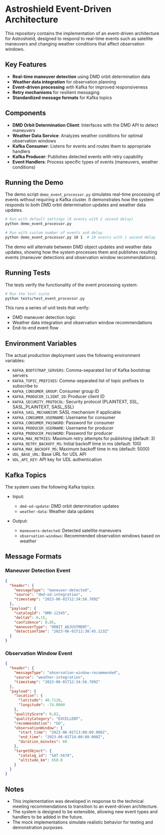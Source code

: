 # Astroshield Event-Driven Architecture

This repository contains the implementation of an event-driven architecture for Astroshield, designed to respond to real-time events such as satellite maneuvers and changing weather conditions that affect observation windows.

## Key Features

- **Real-time maneuver detection** using DMD orbit determination data
- **Weather data integration** for observation planning
- **Event-driven processing** with Kafka for improved responsiveness
- **Retry mechanisms** for resilient messaging
- **Standardized message formats** for Kafka topics

## Components

- **DMD Orbit Determination Client**: Interfaces with the DMD API to detect maneuvers
- **Weather Data Service**: Analyzes weather conditions for optimal observation windows
- **Kafka Consumer**: Listens for events and routes them to appropriate handlers
- **Kafka Producer**: Publishes detected events with retry capability
- **Event Handlers**: Process specific types of events (maneuvers, weather conditions)

## Running the Demo

The demo script `demo_event_processor.py` simulates real-time processing of events without requiring a Kafka cluster. It demonstrates how the system responds to both DMD orbit determination updates and weather data updates.

```bash
# Run with default settings (6 events with 2 second delay)
python demo_event_processor.py

# Run with custom number of events and delay
python demo_event_processor.py 10 1  # 10 events with 1 second delay
```

The demo will alternate between DMD object updates and weather data updates, showing how the system processes them and publishes resulting events (maneuver detections and observation window recommendations).

## Running Tests

The tests verify the functionality of the event processing system:

```bash
# Run the test suite
python tests/test_event_processor.py
```

This runs a series of unit tests that verify:
- DMD maneuver detection logic
- Weather data integration and observation window recommendations
- End-to-end event flow

## Environment Variables

The actual production deployment uses the following environment variables:

- `KAFKA_BOOTSTRAP_SERVERS`: Comma-separated list of Kafka bootstrap servers
- `KAFKA_TOPIC_PREFIXES`: Comma-separated list of topic prefixes to subscribe to
- `KAFKA_CONSUMER_GROUP`: Consumer group ID
- `KAFKA_PRODUCER_CLIENT_ID`: Producer client ID
- `KAFKA_SECURITY_PROTOCOL`: Security protocol (PLAINTEXT, SSL, SASL_PLAINTEXT, SASL_SSL)
- `KAFKA_SASL_MECHANISM`: SASL mechanism if applicable
- `KAFKA_CONSUMER_USERNAME`: Username for consumer
- `KAFKA_CONSUMER_PASSWORD`: Password for consumer
- `KAFKA_PRODUCER_USERNAME`: Username for producer
- `KAFKA_PRODUCER_PASSWORD`: Password for producer
- `KAFKA_MAX_RETRIES`: Maximum retry attempts for publishing (default: 3)
- `KAFKA_RETRY_BACKOFF_MS`: Initial backoff time in ms (default: 100)
- `KAFKA_MAX_BACKOFF_MS`: Maximum backoff time in ms (default: 5000)
- `UDL_BASE_URL`: Base URL for UDL API
- `UDL_API_KEY`: API key for UDL authentication

## Kafka Topics

The system uses the following Kafka topics:

- Input:
  - `dmd-od-update`: DMD orbit determination updates
  - `weather-data`: Weather data updates

- Output:
  - `maneuvers-detected`: Detected satellite maneuvers
  - `observation-windows`: Recommended observation windows based on weather

## Message Formats

### Maneuver Detection Event

```json
{
  "header": {
    "messageType": "maneuver-detected",
    "source": "dmd-od-integration",
    "timestamp": "2023-06-01T12:34:56.789Z"
  },
  "payload": {
    "catalogId": "DMD-12345",
    "deltaV": 0.15,
    "confidence": 0.85,
    "maneuverType": "ORBIT_ADJUSTMENT", 
    "detectionTime": "2023-06-01T12:30:45.123Z"
  }
}
```

### Observation Window Event

```json
{
  "header": {
    "messageType": "observation-window-recommended",
    "source": "weather-integration",
    "timestamp": "2023-06-01T12:34:56.789Z"
  },
  "payload": {
    "location": {
      "latitude": 40.7128,
      "longitude": -74.0060
    },
    "qualityScore": 0.82,
    "qualityCategory": "EXCELLENT",
    "recommendation": "GO",
    "observationWindow": {
      "start_time": "2023-06-01T13:00:00.000Z",
      "end_time": "2023-06-01T14:00:00.000Z",
      "duration_minutes": 60
    },
    "targetObject": {
      "catalog_id": "SAT-5678",
      "altitude_km": 650.0
    }
  }
}
```

## Notes

- This implementation was developed in response to the technical meeting recommendations to transition to an event-driven architecture.
- The system is designed to be extensible, allowing new event types and handlers to be added in the future.
- The mock implementations simulate realistic behavior for testing and demonstration purposes.